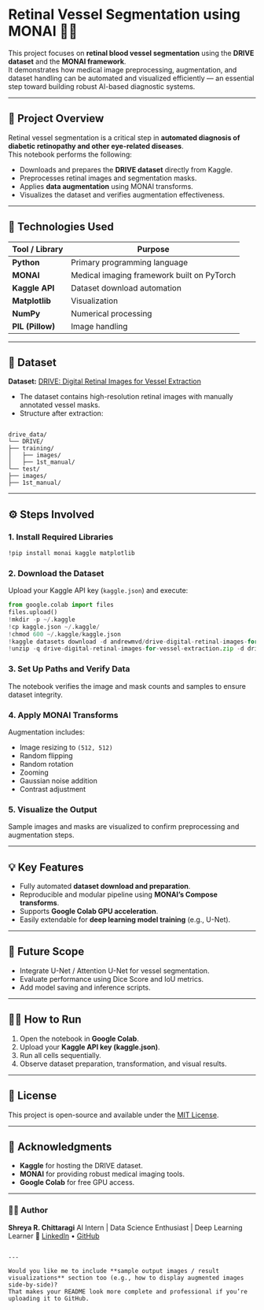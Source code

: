 
# Retinal Vessel Segmentation using MONAI 🧠💉

This project focuses on **retinal blood vessel segmentation** using the **DRIVE dataset** and the **MONAI framework**.  
It demonstrates how medical image preprocessing, augmentation, and dataset handling can be automated and visualized efficiently — an essential step toward building robust AI-based diagnostic systems.

---

## 🧩 Project Overview

Retinal vessel segmentation is a critical step in **automated diagnosis of diabetic retinopathy and other eye-related diseases**.  
This notebook performs the following:
- Downloads and prepares the **DRIVE dataset** directly from Kaggle.
- Preprocesses retinal images and segmentation masks.
- Applies **data augmentation** using MONAI transforms.
- Visualizes the dataset and verifies augmentation effectiveness.

---

## 🧠 Technologies Used

| Tool / Library | Purpose |
|-----------------|----------|
| **Python** | Primary programming language |
| **MONAI** | Medical imaging framework built on PyTorch |
| **Kaggle API** | Dataset download automation |
| **Matplotlib** | Visualization |
| **NumPy** | Numerical processing |
| **PIL (Pillow)** | Image handling |

---

## 📂 Dataset

**Dataset:** [DRIVE: Digital Retinal Images for Vessel Extraction](https://www.kaggle.com/datasets/andrewmvd/drive-digital-retinal-images-for-vessel-extraction)  
- The dataset contains high-resolution retinal images with manually annotated vessel masks.
- Structure after extraction:
```

drive_data/
└── DRIVE/
├── training/
│   ├── images/
│   ├── 1st_manual/
└── test/
├── images/
├── 1st_manual/

````

---

## ⚙️ Steps Involved

### 1. Install Required Libraries
```bash
!pip install monai kaggle matplotlib
````

### 2. Download the Dataset

Upload your Kaggle API key (`kaggle.json`) and execute:

```python
from google.colab import files
files.upload()
!mkdir -p ~/.kaggle
!cp kaggle.json ~/.kaggle/
!chmod 600 ~/.kaggle/kaggle.json
!kaggle datasets download -d andrewmvd/drive-digital-retinal-images-for-vessel-extraction
!unzip -q drive-digital-retinal-images-for-vessel-extraction.zip -d drive_data
```

### 3. Set Up Paths and Verify Data

The notebook verifies the image and mask counts and samples to ensure dataset integrity.

### 4. Apply MONAI Transforms

Augmentation includes:

* Image resizing to `(512, 512)`
* Random flipping
* Random rotation
* Zooming
* Gaussian noise addition
* Contrast adjustment

### 5. Visualize the Output

Sample images and masks are visualized to confirm preprocessing and augmentation steps.

---

## 💡 Key Features

* Fully automated **dataset download and preparation**.
* Reproducible and modular pipeline using **MONAI’s Compose transforms**.
* Supports **Google Colab GPU acceleration**.
* Easily extendable for **deep learning model training** (e.g., U-Net).

---

## 🚀 Future Scope

* Integrate U-Net / Attention U-Net for vessel segmentation.
* Evaluate performance using Dice Score and IoU metrics.
* Add model saving and inference scripts.

---

## 🧑‍💻 How to Run

1. Open the notebook in **Google Colab**.
2. Upload your **Kaggle API key (kaggle.json)**.
3. Run all cells sequentially.
4. Observe dataset preparation, transformation, and visual results.

---

## 📜 License

This project is open-source and available under the [MIT License](LICENSE).

---

## 🙌 Acknowledgments

* **Kaggle** for hosting the DRIVE dataset.
* **MONAI** for providing robust medical imaging tools.
* **Google Colab** for free GPU access.

---

### 👩‍💻 Author

**Shreya R. Chittaragi**
AI Intern | Data Science Enthusiast | Deep Learning Learner
🔗 [LinkedIn](https://www.linkedin.com/in/shreya-r-chittaragi-b1b28b353/) • [GitHub](https://github.com/ShreyaRChittaragi)

```

---

Would you like me to include **sample output images / result visualizations** section too (e.g., how to display augmented images side-by-side)?  
That makes your README look more complete and professional if you’re uploading it to GitHub.
```
